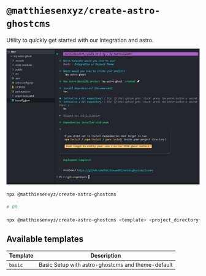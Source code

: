 # `@matthiesenxyz/create-astro-ghostcms`

Utility to quickly get started with our Integration and astro.

![Demo](./src/assets/create-astro-ghostcms-2024.jan.27.png)

```sh
npx @matthiesenxyz/create-astro-ghostcms

# OR

npx @matthiesenxyz/create-astro-ghostcms <template> <project_directory>
```

## Available templates

| Template | Description                                           |
| -------- | ----------------------------------------------------- |
| `basic`  | Basic Setup with astro-ghostcms and theme-default     |
